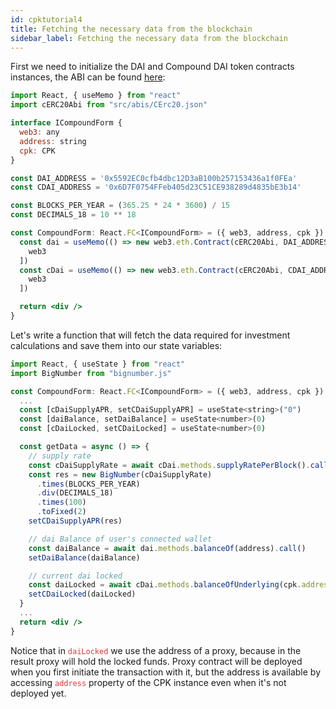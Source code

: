```yaml
---
id: cpktutorial4
title: Fetching the necessary data from the blockchain
sidebar_label: Fetching the necessary data from the blockchain
---
```


First we need to initialize the DAI and Compound DAI token contracts instances, the ABI can be found [here](https://github.com/gnosis/cpk-compound-example/blob/master/src/abis/CErc20.json):

```jsx
import React, { useMemo } from "react"
import cERC20Abi from "src/abis/CErc20.json"

interface ICompoundForm {
  web3: any
  address: string
  cpk: CPK
}

const DAI_ADDRESS = '0x5592EC0cfb4dbc12D3aB100b257153436a1f0FEa'
const CDAI_ADDRESS = '0x6D7F0754FFeb405d23C51CE938289d4835bE3b14'

const BLOCKS_PER_YEAR = (365.25 * 24 * 3600) / 15
const DECIMALS_18 = 10 ** 18

const CompoundForm: React.FC<ICompoundForm> = ({ web3, address, cpk }) => {
  const dai = useMemo(() => new web3.eth.Contract(cERC20Abi, DAI_ADDRESS), [
    web3
  ])
  const cDai = useMemo(() => new web3.eth.Contract(cERC20Abi, CDAI_ADDRESS), [
    web3
  ])

  return <div />
}
```

Let's write a function that will fetch the data required for investment calculations and save them into our state variables:

```jsx
import React, { useState } from "react"
import BigNumber from "bignumber.js"

const CompoundForm: React.FC<ICompoundForm> = ({ web3, address, cpk }) => {
  ...
  const [cDaiSupplyAPR, setCDaiSupplyAPR] = useState<string>("0")
  const [daiBalance, setDaiBalance] = useState<number>(0)
  const [cDaiLocked, setCDaiLocked] = useState<number>(0)

  const getData = async () => {
    // supply rate
    const cDaiSupplyRate = await cDai.methods.supplyRatePerBlock().call()
    const res = new BigNumber(cDaiSupplyRate)
      .times(BLOCKS_PER_YEAR)
      .div(DECIMALS_18)
      .times(100)
      .toFixed(2)
    setCDaiSupplyAPR(res)

    // dai Balance of user's connected wallet
    const daiBalance = await dai.methods.balanceOf(address).call()
    setDaiBalance(daiBalance)

    // current dai locked 
    const daiLocked = await cDai.methods.balanceOfUnderlying(cpk.address).call()
    setCDaiLocked(daiLocked)
  }
  ...
  return <div />
}
```

Notice that in <span style="color:#DB3A3D">`daiLocked`</span> we use the address of a proxy, because in the result proxy will hold the locked funds. Proxy contract will be deployed when you first initiate the transaction with it, but the address is available by accessing <span style="color:#DB3A3D">`address`</span> property of the CPK instance even when it's not deployed yet.

